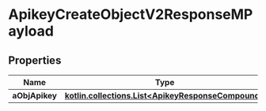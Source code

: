 
# ApikeyCreateObjectV2ResponseMPayload

## Properties
Name | Type | Description | Notes
------------ | ------------- | ------------- | -------------
**aObjApikey** | [**kotlin.collections.List&lt;ApikeyResponseCompound&gt;**](ApikeyResponseCompound.md) |  | 



